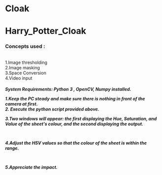 # Cloak

# Harry_Potter_Cloak

<h3>Concepts used :</h3></br>
1.Image thresholding</br>
2.Image masking</br>
3.Space Conversion</br>
4.Video input</br>

<h5>System Requirements: Python 3 , OpenCV, Numpy installed.

1.Keep the PC steady and make sure there is nothing in front of the camera at first. </br>
2. Execute the python script provided above.
</br>

3.Two windows will appear: the first displaying the Hue, Saturation, and Value of the sheet's colour, and the second displaying the output.

</br>

4.Adjust the HSV values so that the colour of the sheet is within the range.

</br>

5.Appreciate the impact.
